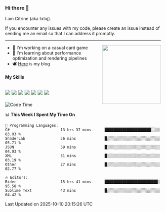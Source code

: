 ### Hi there 👋

I am Citrine (aka txtxj).

If you encounter any issues with my code, please create an issue instead of sending me an email so that I can address it promptly.

---

<img align="right" height="190" src="http://github-profile-summary-cards.vercel.app/api/cards/stats?username=txtxj&theme=vue">

- 🌱 I'm working on a casual card game
- 📖 I'm learning about performance optimization and rendering pipelines
- 🕊️ [Here](https://txtxj.top) is my blog

#### My Skills

![](https://img.shields.io/badge/Unity-000000?logo=unity&logoColor=fff)
![](https://img.shields.io/badge/C%23-239120?logo=csharp&logoColor=fff)
![](https://img.shields.io/badge/Python-3e74a2?logo=python&logoColor=fff)
![](https://img.shields.io/badge/C++-65318e?logo=cplusplus&logoColor=fff)
![](https://img.shields.io/badge/Vue-4FC08D?logo=vuedotjs&logoColor=fff)
![](https://img.shields.io/badge/Blender-f5792a?logo=blender&logoColor=fff)
![](https://img.shields.io/badge/MS%20SQL-cc2927?logo=microsoftsqlserver&logoColor=fff)
---

<!--START_SECTION:waka-->
![Code Time](http://img.shields.io/badge/Code%20Time-3%2C457%20hrs%2041%20mins-blue)

📊 **This Week I Spent My Time On** 

```text
💬 Programming Languages: 
C#                       13 hrs 37 mins      █████████████████████░░░░   83.03 % 
ShaderLab                56 mins             █░░░░░░░░░░░░░░░░░░░░░░░░   05.71 % 
JSON                     39 mins             █░░░░░░░░░░░░░░░░░░░░░░░░   04.03 % 
XML                      31 mins             █░░░░░░░░░░░░░░░░░░░░░░░░   03.19 % 
Other                    27 mins             █░░░░░░░░░░░░░░░░░░░░░░░░   02.77 % 

🔥 Editors: 
Rider                    15 hrs 41 mins      ████████████████████████░   95.58 % 
Sublime Text             43 mins             █░░░░░░░░░░░░░░░░░░░░░░░░   04.42 % 
```


 Last Updated on 2025-10-10 20:15:26 UTC
<!--END_SECTION:waka-->
